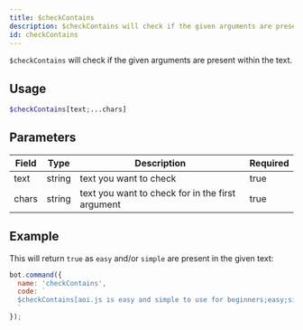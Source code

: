 ```yaml
---
title: $checkContains 
description: $checkContains will check if the given arguments are present within a text.
id: checkContains
---
```


`$checkContains` will check if the given arguments are present within the text.

## Usage

```php
$checkContains[text;...chars]
```

## Parameters 


| Field | Type   | Description                                      | Required |
| ----- | ------ | ------------------------------------------------ | -------- |
| text  | string | text you want to check                           | true      |
| chars | string | text you want to check for in the first argument | true      |


## Example

This will return `true` as `easy` and/or `simple` are present in the given text:

```javascript
bot.command({
  name: 'checkContains',
  code: `
  $checkContains[aoi.js is easy and simple to use for beginners;easy;simple]
  `
});
```
